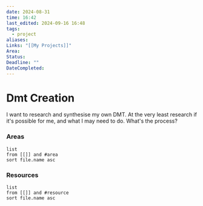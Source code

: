 ```yaml
---
date: 2024-08-31
time: 16:42
last_edited: 2024-09-16 16:48
tags:
  - project
aliases: 
Links: "[[My Projects]]"
Area: 
Status: 
Deadline: ""
DateCompleted: 
---
```

# Dmt Creation
I want to research and synthesise my own DMT.
At the very least research if it's possible for me, and what I may need to do.
What's the process?

### Areas
```dataview
list
from [[]] and #area
sort file.name asc
```

### Resources
```dataview
list
from [[]] and #resource
sort file.name asc
```
